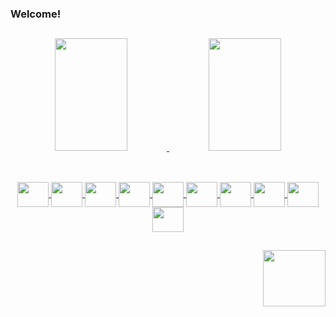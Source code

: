 ### Welcome!

##


<div align="center">
  <a href="https://github.com/andersonsbarreiro">
  <img  height="180" width="48%" src="https://github-readme-stats.vercel.app/api?username=andersonsbarreiro&show_icons=true&theme=synthwave&include_all_commits=true&count_private=true"/>
  <img  height="180" width="48%" src="https://github-readme-stats.vercel.app/api/top-langs/?username=andersonsbarreiro&layout=compact&langs_count=7&theme=synthwave"/>
</div>

##
 
  
<div style="display: inline_block" align="center"><br>
  
  <img align="center" height="40" width="50" src="https://cdn.jsdelivr.net/gh/devicons/devicon/icons/amazonwebservices/amazonwebservices-original.svg">
 
  <img align="center" height="40" width="50" src="https://cdn.jsdelivr.net/gh/devicons/devicon/icons/apachekafka/apachekafka-original-wordmark.svg" />

  <img align="center" height="40" width="50" src="https://cdn.jsdelivr.net/gh/devicons/devicon/icons/docker/docker-original-wordmark.svg" />

  <img align="center" height="40" width="50" src="https://cdn.jsdelivr.net/gh/devicons/devicon/icons/jest/jest-plain.svg" />

  <img align="center" height="40" width="50" src="https://cdn.jsdelivr.net/gh/devicons/devicon/icons/nodejs/nodejs-original-wordmark.svg" />

  <img align="center" height="40" width="50" src="https://cdn.jsdelivr.net/gh/devicons/devicon/icons/typescript/typescript-original.svg" />

  <img align="center" height="40" width="50" src="https://cdn.jsdelivr.net/gh/devicons/devicon/icons/postgresql/postgresql-plain-wordmark.svg" />

  <img align="center" height="40" width="50" src="https://cdn.jsdelivr.net/gh/devicons/devicon/icons/linux/linux-original.svg" />

  <img align="center" height="40" width="50" src="https://cdn.jsdelivr.net/gh/devicons/devicon/icons/java/java-original-wordmark.svg" />

  <img align="center" height="40" width="50" src="https://cdn.jsdelivr.net/gh/devicons/devicon/icons/mongodb/mongodb-original-wordmark.svg" />

</div>

  ##
 
  <a href="https://www.linkedin.com/in/andersonsbarreiro/" target="_blank">
   <img height="90" width="100" align="right"  src="https://cdn.jsdelivr.net/gh/devicons/devicon/icons/linkedin/linkedin-original-wordmark.svg" />
  </a>
  <br/>

